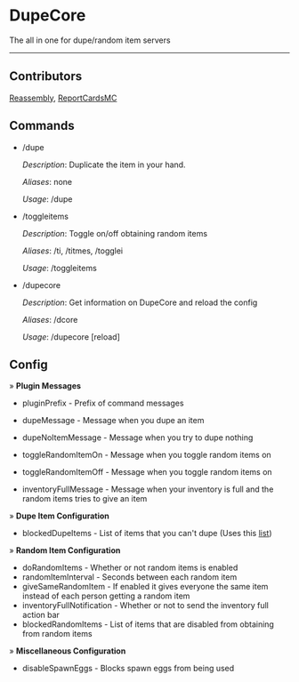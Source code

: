 # DupeCore 

The all in one for dupe/random item servers

------

## Contributors

[Reassembly](https://github.com/TrueReassembly), [ReportCardsMC](https://github.com/ReportCardsMC)

## Commands

- /dupe

  *Description*: Duplicate the item in your hand.

  *Aliases*: none

  *Usage*: /dupe

- /toggleitems

  *Description*: Toggle on/off obtaining random items

  *Aliases*: /ti, /titmes, /togglei

  *Usage*: /toggleitems

- /dupecore

  *Description*: Get information on DupeCore and reload the config

  *Aliases*: /dcore

  *Usage*: /dupecore [reload]

## Config

 » **Plugin Messages**

- pluginPrefix - Prefix of command messages

  

- dupeMessage - Message when you dupe an item

- dupeNoItemMessage - Message when you try to dupe nothing

- toggleRandomItemOn - Message when you toggle random items on

- toggleRandomItemOff - Message when you toggle random items on

- inventoryFullMessage - Message when your inventory is full and the random items tries to give an item

 » **Dupe Item Configuration**

- blockedDupeItems - List of items that you can't dupe (Uses this [list](https://hub.spigotmc.org/javadocs/bukkit/org/bukkit/Material.html))

 » **Random Item Configuration**

- doRandomItems - Whether or not random items is enabled
- randomItemInterval - Seconds between each random item
- giveSameRandomItem - If enabled it gives everyone the same item instead of each person getting a random item
- inventoryFullNotification - Whether or not to send the inventory full action bar
- blockedRandomItems - List of items that are disabled from obtaining from random items

 » **Miscellaneous Configuration**

- disableSpawnEggs - Blocks spawn eggs from being used


